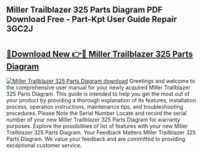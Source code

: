 ## Miller Trailblazer 325 Parts Diagram PDF Download Free - Part-Kpt User Guide Repair 3GC2J

# <h2><a href="http://dfhme73.blite.top/?on=Miller+Trailblazer+325+Parts+Diagram">🔗Download New 👉🔴 Miller Trailblazer 325 Parts Diagram</a></h2>

[![Miller Trailblazer 325 Parts Diagram download](https://i.imgur.com/lujVjoI.png)](http://dfhme73.blite.top/?on=Miller+Trailblazer+325+Parts+Diagram)
Greetings and welcome to the comprehensive user manual for your newly acquired Miller Trailblazer 325 Parts Diagram. This guide is intended to help you get the most out of your product by providing a thorough explanation of its features, installation process, operation instructions, maintenance tips, and troubleshooting procedures. Please Note the Serial Number Locate and record the serial number of your new Miller Trailblazer 325 Parts Diagram for warranty purposes. Explore the possibilities of list of features with your new Miller Trailblazer 325 Parts Diagram. Your Feedback Matters Miller Trailblazer 325 Parts Diagram. We value your feedback and are committed to providing exceptional customer service.
